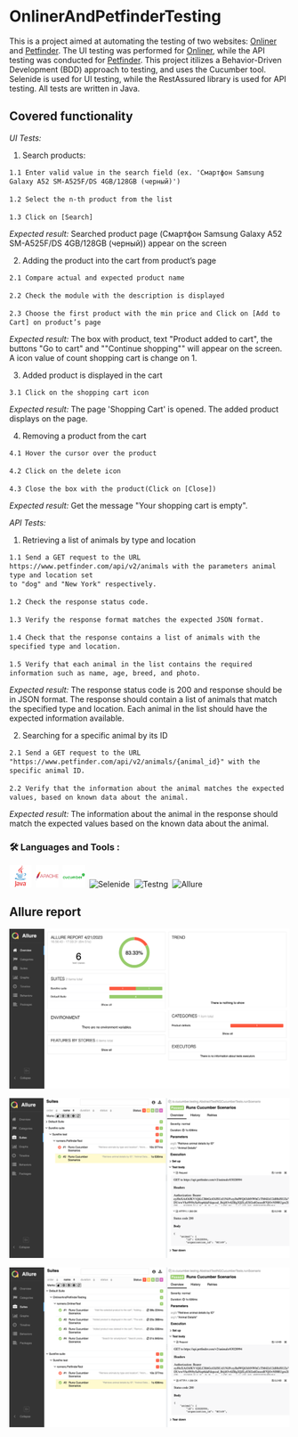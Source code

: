 # OnlinerAndPetfinderTesting
This is a project aimed at automating the testing of two websites: [Onliner](https://catalog.onliner.by/) and [Petfinder](https://www.petfinder.com/). 
The UI testing was performed for [Onliner](https://catalog.onliner.by/), while the API testing was conducted for [Petfinder](https://www.petfinder.com/).
This project itilizes a Behavior-Driven Development (BDD) approach to testing, and uses the Cucumber tool. Selenide is used for UI testing, while the
RestAssured library is used for API testing. All tests are written in Java.
## Covered functionality
*UI Tests:*
  1. Search products:
    
    1.1 Enter valid value in the search field (ex. 'Смартфон Samsung Galaxy A52 SM-A525F/DS 4GB/128GB (черный)')
    
    1.2 Select the n-th product from the list
    
    1.3 Click on [Search]
            
   *Expected result:* Searched product page (Смартфон Samsung Galaxy A52 SM-A525F/DS 4GB/128GB (черный)) appear on the screen	
  
  2. Adding the product into the cart from product’s page

    2.1 Compare actual and expected product name
    
    2.2 Check the module with the description is displayed
    
    2.3 Choose the first product with the min price and Click on [Add to Cart] on product’s page
    
   *Expected result:* The box with product, text "Product added to cart", the buttons "Go to cart" and ""Continue shopping"" will appear on the screen.
   A icon value of count shopping cart is change on 1.
    
  3. Added product is displayed in the cart

    3.1 Click on the shopping cart icon
    
   *Expected result:* The page 'Shopping Cart' is opened. The added product displays on the page.	    
    
  4. Removing a product from the cart
    
    4.1 Hover the cursor over the product
    
    4.2 Сlick on the delete icon
    
    4.3 Сlose the box with the product(Click on [Close])

   *Expected result:* Get the message "Your shopping cart is empty".	

*API Tests:*
  1. Retrieving a list of animals by type and location				
  
    1.1 Send a GET request to the URL https://www.petfinder.com/api/v2/animals with the parameters animal type and location set
    to "dog" and "New York" respectively.
    
    1.2 Check the response status code.
    
    1.3 Verify the response format matches the expected JSON format.
    
    1.4 Check that the response contains a list of animals with the specified type and location.
    
    1.5 Verify that each animal in the list contains the required information such as name, age, breed, and photo.
  
*Expected result:* The response status code is 200 and response should be in JSON format. The response should contain a list of 
animals that match the specified type and location. Each animal in the list should have the expected information available.
  
  2. Searching for a specific animal by its ID	
  
    2.1 Send a GET request to the URL "https://www.petfinder.com/api/v2/animals/{animal_id}" with the specific animal ID.
    
    2.2 Verify that the information about the animal matches the expected values, based on known data about the animal.

*Expected result:* The information about the animal in the response should match the expected values based on the known data about
the animal.

### :hammer_and_wrench: Languages and Tools :
<div>
  <img src="https://github.com/devicons/devicon/blob/master/icons/java/java-original-wordmark.svg" title="Java" alt="Java" width="40" height="40"/>&nbsp;
  <img src="https://github.com/devicons/devicon/blob/master/icons/apache/apache-original-wordmark.svg" title="Maven" alt="Maven" width="40" height="40"/>&nbsp;
  <img src="https://github.com/devicons/devicon/blob/master/icons/cucumber/cucumber-plain-wordmark.svg" title="Cucumber" alt="Cucumber" width="40" height="40"/>&nbsp;
  <img src="https://selenide.org/images/selenide-logo-big.png" title="Selenide" alt="Selenide" width="70" height="40"/>&nbsp;
  <img src="https://e7.pngegg.com/pngimages/640/776/png-clipart-testng-logo-software-testing-software-framework-computer-icons-automation-testing-angle-text.png" title="Testng" alt="Testng" width="70" height="40"/>&nbsp;
  <img src="https://media.licdn.com/dms/image/C4D12AQEkxehOAz4jGA/article-cover_image-shrink_600_2000/0/1611865361884?e=2147483647&v=beta&t=JUTsqJYWhnNWHHvBCgNsap022H3SJkNqQoEVxycOT1o" title="Allure" alt="Allure" width="70" height="40"/>&nbsp;
</div>

## Allure report

![Image1](https://github.com/Artdianic94/OnlinerAndPetfinderTesting/blob/master/src/test/allureScreenshots/%D0%A1%D0%BD%D0%B8%D0%BC%D0%BE%D0%BA%20%D1%8D%D0%BA%D1%80%D0%B0%D0%BD%D0%B0%202023-04-21%20%D0%B2%2017.05.35.png)

![Image2](https://github.com/Artdianic94/OnlinerAndPetfinderTesting/blob/master/src/test/allureScreenshots/%D0%A1%D0%BD%D0%B8%D0%BC%D0%BE%D0%BA%20%D1%8D%D0%BA%D1%80%D0%B0%D0%BD%D0%B0%202023-04-21%20%D0%B2%2017.06.54.png)

![Image3](https://github.com/Artdianic94/OnlinerAndPetfinderTesting/blob/master/src/test/allureScreenshots/%D0%A1%D0%BD%D0%B8%D0%BC%D0%BE%D0%BA%20%D1%8D%D0%BA%D1%80%D0%B0%D0%BD%D0%B0%202023-04-21%20%D0%B2%2017.07.19.png)
